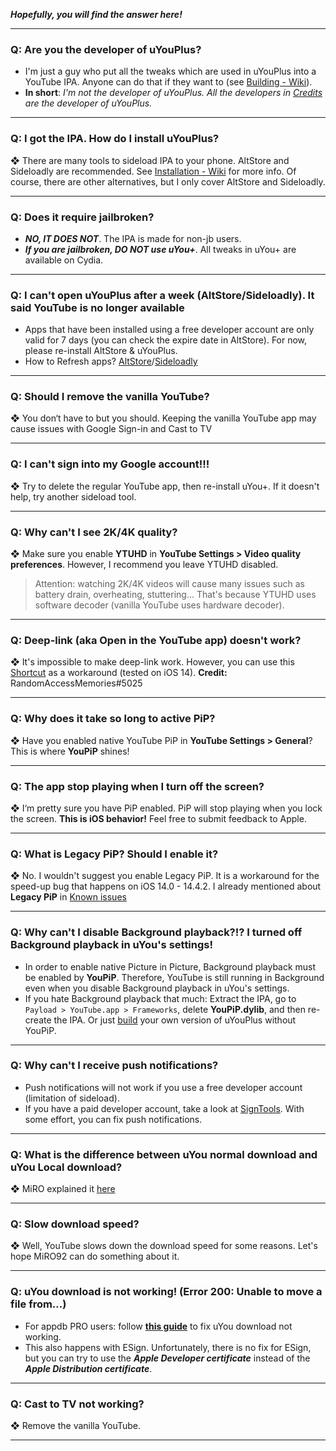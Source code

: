 **_Hopefully, you will find the answer here!_**
***
### Q: Are you the developer of uYouPlus?
- I'm just a guy who put all the tweaks which are used in uYouPlus into a YouTube IPA. Anyone can do that if they want to (see [Building - Wiki](https://github.com/qnblackcat/uYouPlus/wiki/Building)). 
- **In short**: _I'm not the developer of uYouPlus. All the developers in [Credits](https://github.com/qnblackcat/uYouPlus#credits) are the developer of uYouPlus._

***
### Q: I got the IPA. How do I install uYouPlus?
❖ There are many tools to sideload IPA to your phone. AltStore and Sideloadly are recommended. See [Installation - Wiki](https://github.com/qnblackcat/uYouPlus/wiki/Installation) for more info. Of course, there are other alternatives, but I only cover AltStore and Sideloadly. 

***
### Q: Does it require jailbroken?
- **_NO, IT DOES NOT_**. The IPA is made for non-jb users. 
- **_If you are jailbroken, DO NOT use uYou+_**. All tweaks in uYou+ are available on Cydia.

***
### Q: I can't open uYouPlus after a week (AltStore/Sideloadly). It said **YouTube is no longer available**

- Apps that have been installed using a free developer account are only valid for 7 days (you can check the expire date in AltStore). For now, please re-install AltStore & uYouPlus. 
- How to Refresh apps? [AltStore](https://github.com/qnblackcat/uYouPlus/wiki/AltStore-(macOS-&-Windows)#refresh-uyouplus)/[Sideloadly](https://github.com/qnblackcat/uYouPlus/wiki/Sideloadly-(macOS-&-Windows)#refresh-uyouplus)

***
### Q: Should I remove the vanilla YouTube?
❖ You don‘t have to but you should. Keeping the vanilla YouTube app may cause issues with Google Sign-in and Cast to TV

***
### Q: I can't sign into my Google account!!!
❖ Try to delete the regular YouTube app, then re-install uYou+. If it doesn't help, try another sideload tool.

***
### Q: Why can't I see 2K/4K quality?
❖ Make sure you enable **YTUHD** in **YouTube Settings > Video quality preferences**. However, I recommend you leave YTUHD disabled.
> Attention: watching 2K/4K videos will cause many issues such as battery drain, overheating, stuttering... That's because YTUHD uses software decoder (vanilla YouTube uses hardware decoder).

***
### Q: Deep-link (aka **Open in the YouTube app**) doesn't work?
❖ It's impossible to make deep-link work. However, you can use this [Shortcut](https://shortcutsgallery.com/shortcuts/open-in-youtube/) as a workaround (tested on iOS 14). **Credit:** RandomAccessMemories#5025

***
### Q: Why does it take so long to active PiP? 
❖ Have you enabled native YouTube PiP in **YouTube Settings > General**? This is where **YouPiP** shines! 

***
### Q: The app stop playing when I turn off the screen?
❖ I‘m pretty sure you have PiP enabled. PiP will stop playing when you lock the screen. **This is iOS behavior!** Feel free to submit feedback to Apple.

***
### Q: What is **Legacy PiP**? Should I enable it?
❖ No. I wouldn't suggest you enable Legacy PiP. It is a workaround for the speed-up bug that happens on iOS 14.0 - 14.4.2. I already mentioned about **Legacy PiP** in [Known issues](#known-issues)

***
### Q: Why can't I disable Background playback?!? I turned off Background playback in uYou's settings!
- In order to enable native Picture in Picture, Background playback must be enabled by **YouPiP**. Therefore, YouTube is still running in  Background even when you disable Background playback in uYou's settings.
- If you hate Background playback that much: Extract the IPA, go to `Payload > YouTube.app > Frameworks`, delete **YouPiP.dylib**, and then re-create the IPA. Or just [build](https://github.com/qnblackcat/uYouPlus/wiki/Building) your own version of uYouPlus without YouPiP.

***
### Q: Why can't I receive push notifications?
- Push notifications will not work if you use a free developer account (limitation of sideload).
- If you have a paid developer account, take a look at [SignTools](https://github.com/SignTools/SignTools). With some effort, you can fix push notifications.

***
### Q: What is the difference between uYou normal download and uYou Local download?
❖ MiRO explained it [here](https://www.reddit.com/r/jailbreak/comments/p5jekg/update_uyou_added_uyoulocal_feature_and_much_more/)

***
### Q: Slow download speed?
❖ Well, YouTube slows down the download speed for some reasons. Let's hope MiRO92 can do something about it.

***
### Q: uYou download is not working! (Error 200: Unable to move a file from…)
- For appdb PRO users: follow [**this guide**](https://www.reddit.com/r/sideloaded/comments/pub39h/guide_how_to_fix_uyouuyou_download_not_working/) to fix uYou download not working.
- This also happens with ESign. Unfortunately, there is no fix for ESign, but you can try to use the _**Apple Developer certificate**_ instead of the _**Apple Distribution certificate**_.

***
### Q: Cast to TV not working?
❖ Remove the vanilla YouTube. 

***
